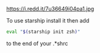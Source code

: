 https://i.redd.it/7u36649i04pa1.jpg

To use starship install it then add
```sh
eval "$(starship init zsh)"
```
to the end of your .*shrc
